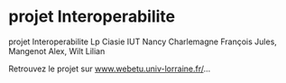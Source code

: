 # projet Interoperabilite
 projet Interoperabilite Lp Ciasie IUT Nancy Charlemagne François Jules, Mangenot Alex, Wilt Lilian

Retrouvez le projet sur www.webetu.univ-lorraine.fr/...
